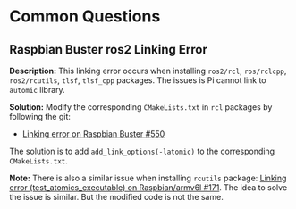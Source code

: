 # Common Questions 



## Raspbian Buster ros2 Linking Error

**Description:** This linking error occurs when installing `ros2/rcl`,  `ros/rclcpp`, `ros2/rcutils`, `tlsf`, `tlsf_cpp` packages. The issues is Pi cannot link to `automic` library.

**Solution:** Modify the corresponding `CMakeLists.txt` in `rcl` packages by following the git:

- [Linking error on Raspbian Buster #550](https://github.com/ros2/rcl/issues/550)

The solution is to add `add_link_options(-latomic)` to the corresponding `CMakeLists.txt`.

**Note:** There is also a similar issue when installing `rcutils` package: [Linking error (test_atomics_executable) on Raspbian/armv6l #171](https://github.com/ros2/rcutils/issues/171). The idea to solve the issue is similar. But the modified code is not the same.

